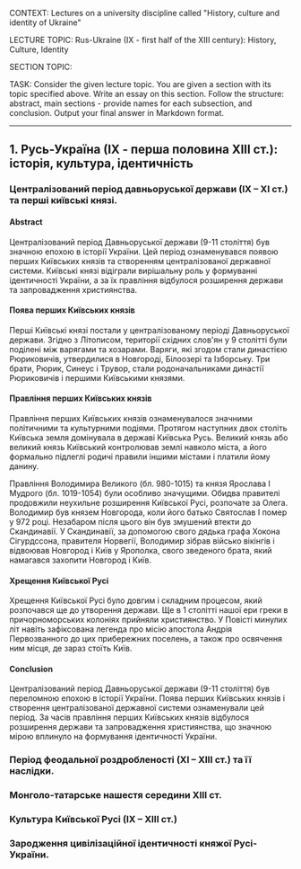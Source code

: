 CONTEXT:
Lectures on a university discipline called "History, culture and identity of Ukraine"

LECTURE TOPIC:
Rus-Ukraine (IX - first half of the XIII century): History, Culture, Identity

SECTION TOPIC:

TASK:
Consider the given lecture topic. You are given a section with its topic specified above. Write an essay on this section. Follow the structure: abstract, main sections - provide names for each subsection, and conclusion. Output your final answer in Markdown format.

---

## 1. Русь-Україна (ІХ - перша половина ХІІІ ст.): історія, культура, ідентичність

### Централізований період давньоруської держави (ІХ – ХІ ст.) та перші київські князі.

#### Abstract

Централізований період Давньоруської держави (9-11 століття) був значною епохою в історії України. Цей період ознаменувався появою перших Київських князів та створенням централізованої державної системи. Київські князі відіграли вирішальну роль у формуванні ідентичності України, а за їх правління відбулося розширення держави та запровадження християнства.

#### Поява перших Київських князів

Перші Київські князі постали у централізованому періоді Давньоруської держави. Згідно з Літописом, території східних слов'ян у 9 столітті були поділені між варягами та хозарами. Варяги, які згодом стали династією Рюриковичів, утвердилися в Новгороді, Білоозері та Ізборську. Три брати, Рюрик, Синеус і Трувор, стали родоначальниками династії Рюриковичів і першими Київськими князями.

#### Правління перших Київських князів

Правління перших Київських князів ознаменувалося значними політичними та культурними подіями. Протягом наступних двох століть Київська земля домінувала в державі Київська Русь. Великий князь або великий князь Київський контролював землі навколо міста, а його формально підлеглі родичі правили іншими містами і платили йому данину.

Правління Володимира Великого (бл. 980-1015) та князя Ярослава I Мудрого (бл. 1019-1054) були особливо значущими. Обидва правителі продовжили неухильне розширення Київської Русі, розпочате за Олега. Володимир був князем Новгорода, коли його батько Святослав I помер у 972 році. Незабаром після цього він був змушений втекти до Скандинавії. У Скандинавії, за допомогою свого дядька графа Хокона Сігурдссона, правителя Норвегії, Володимир зібрав військо вікінгів і відвоював Новгород і Київ у Ярополка, свого зведеного брата, який намагався захопити Новгород і Київ.

#### Хрещення Київської Русі

Хрещення Київської Русі було довгим і складним процесом, який розпочався ще до утворення держави. Ще в 1 столітті нашої ери греки в причорноморських колоніях прийняли християнство. У Повісті минулих літ навіть зафіксована легенда про місію апостола Андрія Первозванного до цих прибережних поселень, а також про освячення ним місця, де зараз стоїть Київ.

#### Conclusion

Централізований період Давньоруської держави (9-11 століття) був переломною епохою в історії України. Поява перших Київських князів і створення централізованої державної системи ознаменували цей період. За часів правління перших Київських князів відбулося розширення держави та запровадження християнства, що значною мірою вплинуло на формування ідентичності України.

### Період феодальної роздробленості (ХІ – ХІІІ ст.) та її наслідки.

### Монголо-татарське нашестя середини XIII ст.

### Культура Київської Русі (ІХ – ХІІІ ст.)

### Зародження цивілізаційної ідентичності княжої Русі-України.
